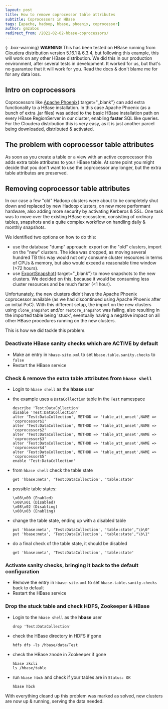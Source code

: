 ```yaml
---
layout: post
title: How to remove coprocessor table attributes
subtitle: Coprocessors in HBase
tags: [apache, hadoop, hbase, phoenix, coprocessor]
author: gmzabos
redirect_from: /2021-02-02-hbase-coprocessors/
---
```


{: .box-warning}
**WARNING** This has been tested on HBase running from Cloudera distribution version 5.16.1 & 6.3.4, but following this example, this will work on any other HBase distribution. We did this in our production environment, after several tests in development. It worked for us, but that's no guarantee that it will work for you. Read the docs & don't blame me for for any data loss.

## Intro on coprocessors

Coprocessors like [Apache Phoenix](http://phoenix.apache.org/){:target="_blank"} can add extra functionality to a HBase installation. In this case Apache Phoenix (as a bunch of extra .jar files) was added to the basic HBase installation path on every HBase RegionServer in our cluster, enabling **faster** SQL like queries. For the Cloudera distribution this is very easy, as it is just another parcel being downloaded, distributed & activated.

## The problem with coprocessor table attributes

As soon as you create a table or a view with an active coprocessor this adds extra table attributes to your HBase table. At some point you might decide that you don't want to use the coprocessor any longer, but the extra table attributes are preserved.

## Removing coprocessor table attributes

In our case a few "old" Hadoop clusters were about to be completely shut down and replaced by new Hadoop clusters, on new more performant hardware, also adding more security by activating Kerberos & SSL. One task was to move over the existing HBase ecosystem, consisting of ordinary tables, snapshots and a quite complex workflow on handling daily & monthly snapshots.

We identified two options on how to do this:

- use the database "dump" approach: export on the "old" clusters, import on the "new" clusters. The idea was dropped, as moving several hundred TB this way would not only consume cluster resources in terms of CPUs & memory, but also would exceed a reasonable time window (>72 hours).
- use [ExportSnapshot](https://hbase.apache.org/apidocs/org/apache/hadoop/hbase/snapshot/ExportSnapshot.html){:target="_blank"} to move snapshots to the new clusters. We decided on this, because it would be consuming less cluster resources and be much faster (<1 hour).

Unfortunately, the new clusters didn't have the Apache Phoenix coprocessor available (as we had discontinued using Apache Phoenix after an initial PoC). With this different setup, the import on the new clusters using ``clone_snapshot`` and/or ``restore_snapshot`` was failing, also resulting in the imported table being 'stuck', eventually having a negative impact on all other HBase procedures running on the new clusters.

This is how we did tackle this problem.

### Deactivate HBase sanity checks which are ACTIVE by default

- Make an entry in ``hbase-site.xml`` to set ``hbase.table.sanity.checks`` to ``false``
- Restart the HBase service

### Check & remove the extra table attributes from `hbase shell`

- Login to `hbase shell` as the **hbase** user
- the example uses a `DataCollection` table in the `Test` namespace

  ```text
  describe 'Test:DataCollection'
  disable 'Test:DataCollection'
  alter 'Test:DataCollection', METHOD => 'table_att_unset',NAME => 'coprocessor$1'
  alter 'Test:DataCollection', METHOD => 'table_att_unset',NAME => 'coprocessor$2'
  alter 'Test:DataCollection', METHOD => 'table_att_unset',NAME => 'coprocessor$3'
  alter 'Test:DataCollection', METHOD => 'table_att_unset',NAME => 'coprocessor$4'
  alter 'Test:DataCollection', METHOD => 'table_att_unset',NAME => 'coprocessor$5'
  enable 'Test:DataCollection'
  ```

- from ``hbase shell`` check the table state

  ```text
  get 'hbase:meta', 'Test:DataCollection', 'table:state'
  ```

- possible table states:

  ```text
  \x08\x00 (Enabled)
  \x08\x01 (Disabled)
  \x08\x02 (Disabling)
  \x08\x03 (Enabling)
  ```

- change the table state, ending up with a disabled table

  ```text
  put 'hbase:meta', 'Test:DataCollection', 'table:state',"\b\0"
  put 'hbase:meta', 'Test:DataCollection', 'table:state',"\b\1"
  ```

- do a final check of the table state, it should be disabled

  ```text
  get 'hbase:meta', 'Test:DataCollection', 'table:state'
  ```

### Activate sanity checks, bringing it back to the default configuration

- Remove the entry in ``hbase-site.xml`` to set ``hbase.table.sanity.checks`` back to default
- Restart the HBase service

### Drop the stuck table and check HDFS, Zookeeper & HBase

- Login to the ``hbase shell`` as the **hbase** user

  ```text
  drop 'Test:DataCollection'
  ```

- check the HBase directory in HDFS if gone

  ```text
  hdfs dfs -ls /hbase/data/Test
  ```

- check the HBase znode in Zookeeper if gone

  ```text
  hbase zkcli
  ls /hbase/table
  ```

- run ``hbase hbck`` and check if your tables are in ``Status: OK``

  ```text
  hbase hbck
  ```

With everything cleand up this problem was marked as solved, new clusters are now up & running, serving the data needed.
